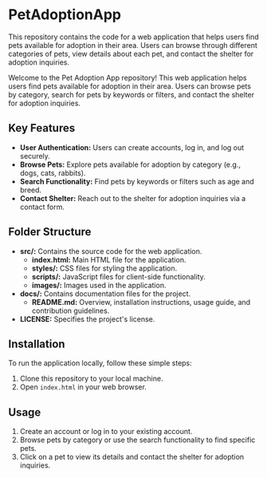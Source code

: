 # PetAdoptionApp
This repository contains the code for a web application that helps users find pets available for adoption in their area. Users can browse through different categories of pets, view details about each pet, and contact the shelter for adoption inquiries.

Welcome to the Pet Adoption App repository! This web application helps users find pets available for adoption in their area. Users can browse pets by category, search for pets by keywords or filters, and contact the shelter for adoption inquiries.

## Key Features
- **User Authentication:** Users can create accounts, log in, and log out securely.
- **Browse Pets:** Explore pets available for adoption by category (e.g., dogs, cats, rabbits).
- **Search Functionality:** Find pets by keywords or filters such as age and breed.
- **Contact Shelter:** Reach out to the shelter for adoption inquiries via a contact form.

## Folder Structure
- **src/:** Contains the source code for the web application.
  - **index.html:** Main HTML file for the application.
  - **styles/:** CSS files for styling the application.
  - **scripts/:** JavaScript files for client-side functionality.
  - **images/:** Images used in the application.
- **docs/:** Contains documentation files for the project.
  - **README.md:** Overview, installation instructions, usage guide, and contribution guidelines.
- **LICENSE:** Specifies the project's license.

## Installation
To run the application locally, follow these simple steps:
1. Clone this repository to your local machine.
2. Open `index.html` in your web browser.

## Usage
1. Create an account or log in to your existing account.
2. Browse pets by category or use the search functionality to find specific pets.
3. Click on a pet to view its details and contact the shelter for adoption inquiries.


